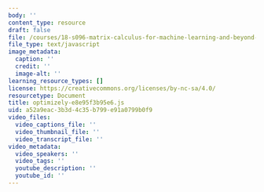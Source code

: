 ```yaml
---
body: ''
content_type: resource
draft: false
file: /courses/18-s096-matrix-calculus-for-machine-learning-and-beyond-january-iap-2022/optimizely-e8e95f3b95e6.js
file_type: text/javascript
image_metadata:
  caption: ''
  credit: ''
  image-alt: ''
learning_resource_types: []
license: https://creativecommons.org/licenses/by-nc-sa/4.0/
resourcetype: Document
title: optimizely-e8e95f3b95e6.js
uid: a52a9eac-3b3d-4c35-b799-e91a0799b0f9
video_files:
  video_captions_file: ''
  video_thumbnail_file: ''
  video_transcript_file: ''
video_metadata:
  video_speakers: ''
  video_tags: ''
  youtube_description: ''
  youtube_id: ''
---
```

